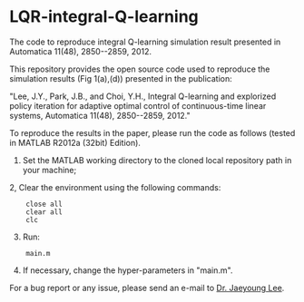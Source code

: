 # LQR-integral-Q-learning
The code to reproduce integral Q-learning simulation result  presented in Automatica 11(48), 2850--2859, 2012.

This repository provides the open source code used to reproduce the simulation results (Fig 1(a),(d)) presented in the publication:

"Lee, J.Y., Park, J.B., and Choi, Y.H., Integral Q-learning and explorized policy iteration for adaptive optimal control of continuous-time linear systems, Automatica 11(48), 2850--2859, 2012."

To reproduce the results in the paper, please run the code as follows (tested in MATLAB R2012a (32bit) Edition).

1. Set the MATLAB working directory to the cloned local repository path in your machine;
    
2, Clear the environment using the following commands:
``` octave-workspace 	
	close all
	clear all
	clc
```

3. Run:
``` octave-workspace 	
	main.m
```

4. If necessary, change the hyper-parameters in "main.m".

For a bug report or any issue, please send an e-mail to [Dr. Jaeyoung Lee](mailto:jyounglee@yonsei.ac.kr?subject=[GitHub]%20Bug%20Report%20or%20Any%20Issues).
